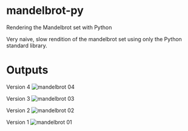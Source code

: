 # mandelbrot-py
Rendering the Mandelbrot set with Python

Very naive, slow rendition of the mandelbrot set using only the Python standard library.

# Outputs

Version 4
![mandelbrot 04](https://raw.githubusercontent.com/calebmadrigal/mandelbrot-py/master/images/mandelbrot_04.png)

Version 3
![mandelbrot 03](https://raw.githubusercontent.com/calebmadrigal/mandelbrot-py/master/images/mandelbrot_03.png)

Version 2
![mandelbrot 02](https://raw.githubusercontent.com/calebmadrigal/mandelbrot-py/master/images/mandelbrot_02.png)

Version 1
![mandelbrot 01](https://raw.githubusercontent.com/calebmadrigal/mandelbrot-py/master/images/mandelbrot_01.png)
